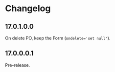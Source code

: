 # Changelog

## 17.0.1.0.0

On delete PO, keep the Form (`ondelete='set null'`).

## 17.0.0.0.1

Pre-release.
